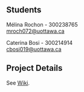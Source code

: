 ## Students
Mélina Rochon - 300238765
<br/>mroch072@uottawa.ca

Caterina Bosi - 300214914
<br/>cbosi019@uottawa.ca


## Project Details
See [Wiki](https://github.com/MelinaRochon/Capstone_Group24/wiki/About).
